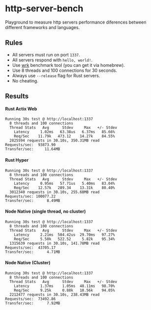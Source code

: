 # http-server-bench

Playground to measure http servers performance diferences between different frameworks and languages.

## Rules

- All servers must run on port `1337`.
- All servers respond with `hello, world!`.
- Use [wrk](https://github.com/wg/wrk) benchmark tool (you can get it via homebrew).
- Use 8 threads and 100 connections for 30 seconds.
- Always use `--release` flag for Rust servers.
- No cheating.

## Results

#### Rust Actix Web

```
Running 30s test @ http://localhost:1337
  8 threads and 100 connections
  Thread Stats   Avg      Stdev     Max   +/- Stdev
    Latency     1.02ms   63.38us   6.37ms   85.66%
    Req/Sec    11.79k   473.12    14.27k    84.55%
  2825594 requests in 30.10s, 350.31MB read
Requests/sec:  93873.90
Transfer/sec:     11.64MB
```

#### Rust Hyper

```
Running 30s test @ http://localhost:1337
  8 threads and 100 connections
  Thread Stats   Avg      Stdev     Max   +/- Stdev
    Latency     0.95ms   57.71us   5.40ms   83.04%
    Req/Sec    12.57k   289.34    13.31k    80.40%
  3012340 requests in 30.10s, 255.68MB read
Requests/sec: 100077.22
Transfer/sec:      8.49MB
```

#### Node Native (single thread, no cluster)

```
Running 30s test @ http://localhost:1337
  8 threads and 100 connections
  Thread Stats   Avg      Stdev     Max   +/- Stdev
    Latency     2.21ms  584.42us  29.70ms   97.27%
    Req/Sec     5.50k   522.52     5.82k    95.34%
  1315639 requests in 30.10s, 141.78MB read
Requests/sec:  43705.17
Transfer/sec:      4.71MB
```

#### Node Native (Cluster)

```
Running 30s test @ http://localhost:1337
  8 threads and 100 connections
  Thread Stats   Avg      Stdev     Max   +/- Stdev
    Latency     1.37ms    1.05ms  48.11ms   98.70%
    Req/Sec     9.25k     0.88k   18.56k    94.05%
  2212477 requests in 30.10s, 238.43MB read
Requests/sec:  73492.86
Transfer/sec:      7.92MB
```